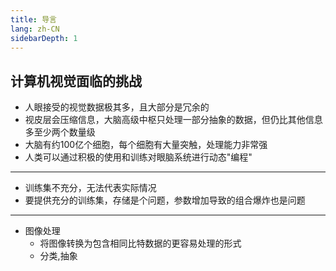 ```yaml
---
title: 导言
lang: zh-CN
sidebarDepth: 1
---
```


## 计算机视觉面临的挑战
* 人眼接受的视觉数据极其多，且大部分是冗余的
* 视皮层会压缩信息，大脑高级中枢只处理一部分抽象的数据，但仍比其他信息多至少两个数量级
* 大脑有约100亿个细胞，每个细胞有大量突触，处理能力非常强
* 人类可以通过积极的使用和训练对眼脑系统进行动态"编程"

---

* 训练集不充分，无法代表实际情况
* 要提供充分的训练集，存储是个问题，参数增加导致的组合爆炸也是问题

---

* 图像处理
    * 将图像转换为包含相同比特数据的更容易处理的形式
    * 分类,抽象

